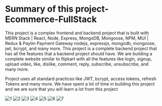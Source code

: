 # Summary of this project- Ecommerce-FullStack

This project is a complex frontend and  backend project that is built with MERN Stack | React, Node, Express, MongoDB, Mongoose, NPM, MUI | Redux & Paytm Payment Gateway nodejs, expressjs, mongodb, mongoose, jwt, bcrypt, and many more. This project is a complete backend project that has all the features that a backend project should have. We are building a complete website similar to flipkart with all the features like login, signup, upload video, like, dislike, comment, reply, subscribe, unsubscribe, and many more.

Project uses all standard practices like JWT, bcrypt, access tokens, refresh Tokens and many more. We have spent a lot of time in building this project and we are sure that you will learn a lot from this project

![1](https://github.com/SDE-FAISAL/Ecommerce-FullStack/assets/77503199/172c336a-79e3-4b69-a0ad-ea530cc62e0b)
![2](https://github.com/SDE-FAISAL/Ecommerce-FullStack/assets/77503199/f575989b-9ffb-4e61-8100-a62c5ff06ab2)
![3](https://github.com/SDE-FAISAL/Ecommerce-FullStack/assets/77503199/8e9a4fd4-82c9-438f-b521-c9ef119653f4)
![4](https://github.com/SDE-FAISAL/Ecommerce-FullStack/assets/77503199/20a6815f-ff61-4d26-881b-f0b876b489be)
![5](https://github.com/SDE-FAISAL/Ecommerce-FullStack/assets/77503199/38d5b62f-4245-4db5-a9bc-422f67c9e31d)
![6](https://github.com/SDE-FAISAL/Ecommerce-FullStack/assets/77503199/17451ac8-e5fe-48c2-9c55-82de96fff0d5)
![7](https://github.com/SDE-FAISAL/Ecommerce-FullStack/assets/77503199/6493f1f3-c852-446c-b455-2826b95b54a5)
